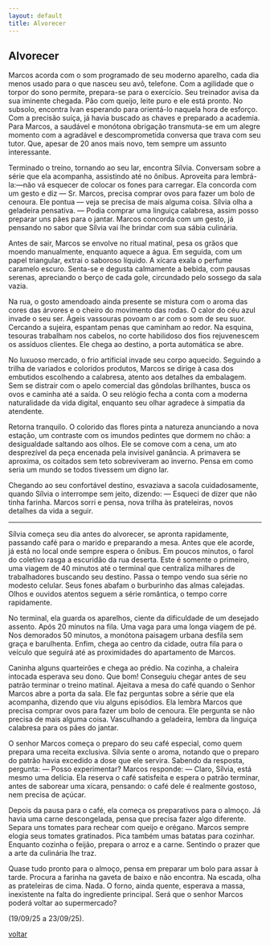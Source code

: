 ```yaml
---
layout: default
title: Alvorecer
--- 
```


## Alvorecer

Marcos acorda com o som programado de seu moderno aparelho, cada dia menos usado para o que nasceu seu avô, telefone. Com a agilidade que o torpor do sono permite, prepara-se para o exercício. Seu treinador avisa da sua iminente chegada. Pão com queijo, leite puro e ele está pronto. No subsolo, encontra Ivan esperando para orientá-lo naquela hora de esforço. Com a precisão suíça, já havia buscado as chaves e preparado a academia. Para Marcos, a saudável e monótona obrigação transmuta-se em um alegre momento com a agradável e descomprometida conversa que trava com seu tutor. Que, apesar de 20 anos mais novo, tem sempre um assunto interessante.

Terminado o treino, tornando ao seu lar, encontra Sílvia. Conversam sobre a série que ela acompanha, assistindo até no ônibus. Aproveita para lembrá-la:—não vá esquecer de colocar os fones para carregar. Ela concorda com um gesto e diz — Sr. Marcos, precisa comprar ovos para fazer um bolo de cenoura. Ele pontua — veja se precisa de mais alguma coisa. Sílvia olha a geladeira pensativa. — Podia comprar uma linguiça calabresa, assim posso preparar uns pães para o jantar. Marcos concorda com um gesto, já pensando no sabor que Sílvia vai lhe brindar com sua sábia culinária.

Antes de sair, Marcos se envolve no ritual matinal, pesa os grãos que moendo manualmente, enquanto aquece a água. Em seguida, com um papel triangular, extrai o saboroso líquido. A xícara exala o perfume caramelo escuro. Senta-se e degusta calmamente a bebida, com pausas serenas, apreciando o berço de cada gole, circundado pelo sossego da sala vazia.

Na rua, o gosto amendoado ainda presente se mistura com o aroma das cores das árvores e o cheiro do movimento das rodas. O calor do céu azul invade o seu ser. Ágeis vassouras povoam o ar com o som de seu suor. Cercando a sujeira, espantam penas que caminham ao redor. Na esquina, tesouras trabalham nos cabelos, no corte habilidoso dos fios rejuvenescem os assíduos clientes. Ele chega ao destino, a porta automática se abre.

No luxuoso mercado, o frio artificial invade seu corpo aquecido. Seguindo a trilha de variados e coloridos produtos, Marcos se dirige à casa dos embutidos escolhendo a calabresa, atento aos detalhes da embalagem. Sem se distrair com o apelo comercial das gôndolas brilhantes, busca os ovos e caminha até a saída. O seu relógio fecha a conta com a moderna naturalidade da vida digital, enquanto seu olhar agradece à simpatia da atendente.

Retorna tranquilo. O colorido das flores pinta a natureza anunciando a nova estação, um contraste com os imundos pedintes que dormem no chão: a desigualdade saltando aos olhos. Ele se comove com a cena, um ato desprezível da peça encenada pela invisível ganância. A primavera se aproxima, os coitados sem teto sobreviveram ao inverno. Pensa em como seria um mundo se todos tivessem um digno lar.

Chegando ao seu confortável destino, esvaziava a sacola cuidadosamente, quando Sílvia o interrompe sem jeito, dizendo: — Esqueci de dizer que não tinha farinha. Marcos sorri e pensa, nova trilha às prateleiras, novos detalhes da vida a seguir.

***

Sílvia começa seu dia antes do alvorecer, se apronta rapidamente, passando café para o marido e preparando a mesa. Antes que ele acorde, já está no local onde sempre espera o ônibus. Em poucos minutos, o farol do coletivo rasga a escuridão da rua deserta. Este é somente o primeiro, uma viagem de 40 minutos até o terminal que centraliza milhares de trabalhadores buscando seu destino. Passa o tempo vendo sua série no modesto celular. Seus fones abafam o burburinho das almas calejadas. Olhos e ouvidos atentos seguem a série romântica, o tempo corre rapidamente.

No terminal, ela guarda os aparelhos, ciente da dificuldade de um desejado assento. Após 20 minutos na fila. Uma vaga para uma longa viagem de pé. Nos demorados 50 minutos, a monótona paisagem urbana desfila sem graça e barulhenta. Enfim, chega ao centro da cidade, outra fila para o veículo que seguirá até as proximidades do apartamento de Marcos.

Caninha alguns quarteirões e chega ao prédio. Na cozinha, a chaleira intocada esperava seu dono. Que bom! Conseguiu chegar antes de seu patrão terminar o treino matinal. Ajeitava a mesa do café quando o Senhor Marcos abre a porta da sala. Ele faz perguntas sobre a série que ela acompanha, dizendo que viu alguns episódios. Ela lembra Marcos que precisa comprar ovos para fazer um bolo de cenoura. Ele pergunta se não precisa de mais alguma coisa. Vasculhando a geladeira, lembra da linguiça calabresa para os pães do jantar.

O senhor Marcos começa o preparo do seu café especial, como quem prepara uma receita exclusiva. Sílvia sente o aroma, notando que o preparo do patrão havia excedido a dose que ele servira. Sabendo da resposta, pergunta: — Posso experimentar? Marcos responde: — Claro, Sílvia, está mesmo uma delícia. Ela reserva o café satisfeita e espera o patrão terminar, antes de saborear uma xícara, pensando: o café dele é realmente gostoso, nem precisa de açúcar.

Depois da pausa para o café, ela começa os preparativos para o almoço. Já havia uma carne descongelada, pensa que precisa fazer algo diferente. Separa uns tomates para rechear com queijo e orégano. Marcos sempre elogia seus tomates gratinados. Pica também umas batatas para cozinhar. Enquanto cozinha o feijão, prepara o arroz e a carne. Sentindo o prazer que a arte da culinária lhe traz.

Quase tudo pronto para o almoço, pensa em preparar um bolo para assar à tarde. Procura a farinha na gaveta de baixo e não encontra. Na escada, olha as prateleiras de cima. Nada. O forno, ainda quente, esperava a massa, inexistente na falta do ingrediente principal. Será que o senhor Marcos poderá voltar ao supermercado?

(19/09/25 a 23/09/25).

[voltar](./)